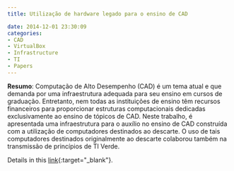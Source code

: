 ```yaml
---
title: Utilização de hardware legado para o ensino de CAD

date: 2014-12-01 23:30:09
categories:
- CAD
- VirtualBox
- Infrastructure
- TI
- Papers
---
```


**Resumo**: Computação de Alto Desempenho (CAD) é um tema atual e que demanda por uma infraestrutura adequada para seu ensino em cursos de graduação. Entretanto, nem todas as instituições de ensino têm recursos financeiros para proporcionar estruturas computacionais dedicadas exclusivamente ao ensino de tópicos de CAD. Neste trabalho, é apresentada uma infraestrutura para o auxílio no ensino de CAD construída com a utilização de computadores destinados ao descarte. O uso de tais computadores destinados originalmente ao descarte colaborou também na transmissão de princípios de TI Verde.


Details in this [link](http://www2.sbc.org.br/ceacpad/ijcae/v3_n1_dec_2014/IJCAE_v3_n1_dez_2014_paper_5_vf.pdf){:target="_blank"}.
